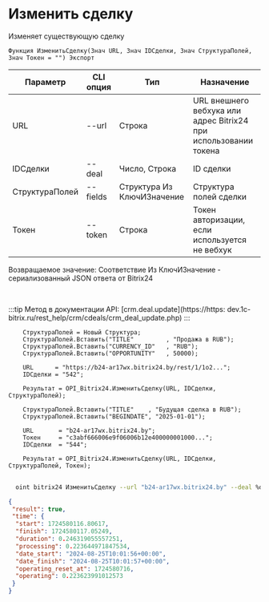 ﻿---
sidebar_position: 5
---

# Изменить сделку
 Изменяет существующую сделку



`Функция ИзменитьСделку(Знач URL, Знач IDСделки, Знач СтруктураПолей, Знач Токен = "") Экспорт`

  | Параметр | CLI опция | Тип | Назначение |
  |-|-|-|-|
  | URL | --url | Строка | URL внешнего вебхука или адрес Bitrix24 при использовании токена |
  | IDСделки | --deal | Число, Строка | ID сделки |
  | СтруктураПолей | --fields | Структура Из КлючИЗначение | Структура полей сделки |
  | Токен | --token | Строка | Токен авторизации, если используется не вебхук |

  
  Возвращаемое значение:   Соответствие Из КлючИЗначение - сериализованный JSON ответа от Bitrix24

<br/>

:::tip
Метод в документации API: [crm.deal.update](https://https:
dev.1c-bitrix.ru/rest_help/crm/cdeals/crm_deal_update.php)
:::
<br/>


```bsl title="Пример кода"
    СтруктураПолей = Новый Структура;
    СтруктураПолей.Вставить("TITLE"         , "Продажа в RUB");
    СтруктураПолей.Вставить("CURRENCY_ID"   , "RUB");
    СтруктураПолей.Вставить("OPPORTUNITY"   , 50000);

    URL      = "https://b24-ar17wx.bitrix24.by/rest/1/1o2...";
    IDСделки = "542";

    Результат = OPI_Bitrix24.ИзменитьСделку(URL, IDСделки, СтруктураПолей);

    СтруктураПолей.Вставить("TITLE"    , "Будущая сделка в RUB");
    СтруктураПолей.Вставить("BEGINDATE", "2025-01-01");

    URL       = "b24-ar17wx.bitrix24.by";
    Токен     = "c3abf666006e9f06006b12e400000001000...";
    IDСделки  = "544";

    Результат = OPI_Bitrix24.ИзменитьСделку(URL, IDСделки, СтруктураПолей, Токен);
```



```sh title="Пример команды CLI"
    
  oint bitrix24 ИзменитьСделку --url "b24-ar17wx.bitrix24.by" --deal %deal% --fields %fields% --token "6476c766006e9f06006b12e400000001000..."

```

```json title="Результат"
{
 "result": true,
 "time": {
  "start": 1724580116.80617,
  "finish": 1724580117.05249,
  "duration": 0.246319055557251,
  "processing": 0.223644971847534,
  "date_start": "2024-08-25T10:01:56+00:00",
  "date_finish": "2024-08-25T10:01:57+00:00",
  "operating_reset_at": 1724580716,
  "operating": 0.223623991012573
 }
}
```
